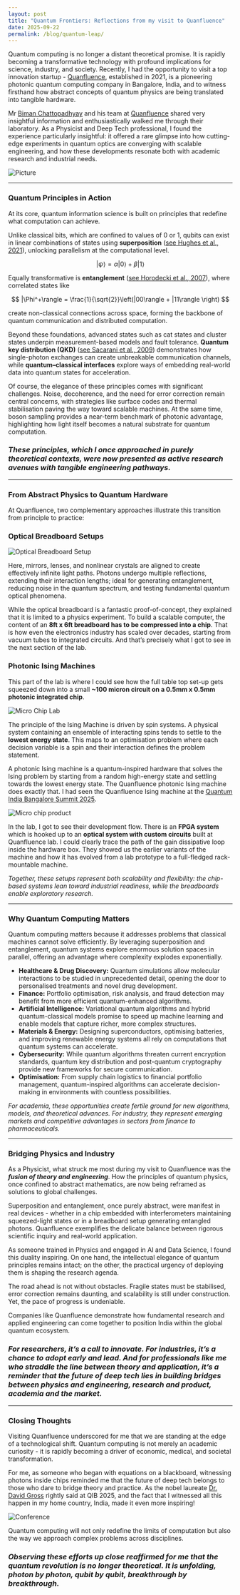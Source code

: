 ```yaml
---
layout: post
title: "Quantum Frontiers: Reflections from my visit to Quanfluence"
date: 2025-09-22
permalink: /blog/quantum-leap/
---
```


Quantum computing is no longer a distant theoretical promise. It is rapidly becoming a transformative technology with profound implications for science, industry, and society. Recently, I had the opportunity to visit a top 
innovation startup - [Quanfluence](https://quanfluence.com/), established in 2021, is a pioneering photonic quantum computing company in Bangalore, India, and to witness firsthand how abstract concepts of quantum physics are being translated into tangible hardware.

Mr [Biman Chattopadhyay](https://www.linkedin.com/in/biman-chattopadhyay-532a6753/?originalSubdomain=in) and his team at [Quanfluence](https://quanfluence.com/) shared very insightful information and enthusiastically walked me through their laboratory. As a Physicist and Deep Tech professional, I found the experience particularly insightful: 
it offered a rare glimpse into how cutting-edge experiments in quantum optics are converging with scalable engineering, and how these developments resonate both with academic research and industrial needs.

![Picture](/assets/images/IMG-20250801-WA0010.jpg "Quanfluence Micro Chip")

---

### Quantum Principles in Action

At its core, quantum information science is built on principles that redefine what computation can achieve.

Unlike classical bits, which are confined to values of 0 or 1, qubits can exist in linear combinations of states using **superposition** ([see Hughes et al., 2021](https://www.researchgate.net/publication/350295142_Introduction_to_Superposition)), unlocking parallelism at the computational level.

$$
|\psi\rangle = \alpha|0\rangle + \beta|1\rangle
$$

Equally transformative is **entanglement** ([see Horodecki et al., 2007](https://arxiv.org/abs/quant-ph/0702225)), where correlated states like

$$
|\Phi^+\rangle = \frac{1}{\sqrt{2}}\left(|00\rangle + |11\rangle \right)
$$

create non-classical connections across space, forming the backbone of quantum communication and distributed computation.

Beyond these foundations, advanced states such as cat states and cluster states underpin measurement-based models and fault tolerance. **Quantum key distribution (QKD)** ([see Sacarani et al., 2009](https://journals.aps.org/rmp/abstract/10.1103/RevModPhys.81.1301)) demonstrates how single-photon exchanges can create unbreakable communication channels, while **quantum–classical interfaces** explore ways of embedding real-world data into quantum states for acceleration.

Of course, the elegance of these principles comes with significant challenges. Noise, decoherence, and the need for error correction remain central concerns, with strategies like surface codes and thermal stabilisation paving the way toward scalable 
machines. At the same time, boson sampling provides a near-term benchmark of photonic advantage, highlighting how light itself becomes a natural substrate for quantum computation.

### *These principles, which I once approached in purely theoretical contexts, were now presented as active research avenues with tangible engineering pathways.*

---

### From Abstract Physics to Quantum Hardware

At Quanfluence, two complementary approaches illustrate this transition from principle to practice:

### Optical Breadboard Setups 

![Optical Breadboard Setup](/assets/images/TableTop.jpg "Optical Breadboard Setup at Quanfluence Lab")

Here, mirrors, lenses, and nonlinear crystals are aligned to create effectively infinite light paths. Photons undergo multiple reflections, extending their interaction lengths; ideal for generating entanglement, reducing noise in the quantum spectrum, 
and testing fundamental quantum optical phenomena.

While the optical breadboard is a fantastic proof-of-concept, they explained that it is limited to a physics experiment. To build a scalable computer, the content of an **8ft x 6ft breadboard has to be compressed into a chip**. That is how even the 
electronics industry has scaled over decades, starting from vacuum tubes to integrated circuits. And that’s precisely what I got to see in the next section of the lab. 

### Photonic Ising Machines 

This part of the lab is where I could see how the full table top set-up gets squeezed down into a small **~100 micron circuit on a 0.5mm x 0.5mm photonic integrated chip**.

![Micro Chip Lab](/assets/images/PXL_20241210_133417904.PORTRAIT.jpg "Quanfluence Lab")

The principle of the Ising Machine is driven by spin systems. A physical system containing an ensemble of interacting spins tends to settle to the **lowest energy state**. This maps to an optimisation problem where each decision variable is a spin and 
their interaction defines the problem statement.

A photonic Ising machine is a quantum-inspired hardware that solves the Ising problem by starting from a random high-energy state and settling towards the lowest energy state. The Quanfluence photonic Ising machine does exactly that. I had seen the 
Quanfluence Ising machine at the [Quantum India Bangalore Summit 2025](https://quantumindiabengaluru.com/).

![Micro chip product](/assets/images/V2_1.jpg "Quanfluence Micro Chip")

In the lab, I got to see their development flow. There is an **FPGA system** which is hooked up to an **optical system with custom circuits** built at Quanfluence lab. I could clearly trace the path of the gain dissipative loop inside the hardware box. 
They showed us the earlier variants of the machine and how it has evolved from a lab prototype to a full-fledged rack-mountable machine.

*Together, these setups represent both scalability and flexibility: the chip-based systems lean toward industrial readiness, while the breadboards enable exploratory research.*

---

### Why Quantum Computing Matters

Quantum computing matters because it addresses problems that classical machines cannot solve efficiently. By leveraging superposition and entanglement, quantum systems explore enormous solution spaces in parallel, offering an advantage where 
complexity explodes exponentially.

- **Healthcare & Drug Discovery:** Quantum simulations allow molecular interactions to be studied in unprecedented detail, opening the door to personalised treatments and novel drug development.
- **Finance:** Portfolio optimisation, risk analysis, and fraud detection may benefit from more efficient quantum-enhanced algorithms.
- **Artificial Intelligence:** Variational quantum algorithms and hybrid quantum-classical models promise to speed up machine learning and enable models that capture richer, more complex structures.
- **Materials & Energy:** Designing superconductors, optimising batteries, and improving renewable energy systems all rely on computations that quantum systems can accelerate.
- **Cybersecurity:** While quantum algorithms threaten current encryption standards, quantum key distribution and post-quantum cryptography provide new frameworks for secure communication.
- **Optimisation:** From supply chain logistics to financial portfolio management, quantum-inspired algorithms can accelerate decision-making in environments with countless possibilities.

*For academia, these opportunities create fertile ground for new algorithms, models, and theoretical advances. For industry, they represent emerging markets and competitive advantages in sectors from finance to pharmaceuticals.* 

---

### Bridging Physics and Industry

As a Physicist, what struck me most during my visit to Quanfluence was the ***fusion of theory and engineering***. How the principles of quantum physics, once confined to abstract mathematics, are now being reframed as solutions to global challenges.

Superposition and entanglement, once purely abstract, were manifest in real devices - whether in a chip embedded with interferometers maintaining squeezed-light states or in a breadboard setup generating entangled photons. Quanfluence exemplifies 
the delicate balance between rigorous scientific inquiry and real-world application.

As someone trained in Physics and engaged in AI and Data Science, I found this duality inspiring. On one hand, the intellectual elegance of quantum principles remains intact; on the other, the practical urgency of deploying them is shaping the research 
agenda.

The road ahead is not without obstacles. Fragile states must be stabilised, error correction remains daunting, and scalability is still under construction. Yet, the pace of progress is undeniable.

Companies like Quanfluence demonstrate how fundamental research and applied engineering can come together to position India within the global quantum ecosystem.

### *For researchers, it’s a call to innovate. For industries, it’s a chance to adopt early and lead. And for professionals like me who straddle the line between theory and application, it’s a reminder that the future of deep tech lies in building bridges between physics and engineering, research and product, academia and the market.*

---

### Closing Thoughts
Visiting Quanfluence underscored for me that we are standing at the edge of a technological shift. Quantum computing is not merely an academic curiosity - it is rapidly becoming a driver of economic, medical, and societal transformation.

For me, as someone who began with equations on a blackboard, witnessing photons inside chips reminded me that the future of deep tech belongs to those who dare to bridge theory and practice. As the nobel laureate [Dr. David Gross](https://www.nobelprize.org/prizes/physics/2004/gross/biographical/) rightly said at QIB 2025, and the fact that I witnessed all this happen in my home country, India, made it even more inspiring!

![Conference](/assets/images/20250801_102539.jpg "India growth")

Quantum computing will not only redefine the limits of computation but also the way we approach complex problems across disciplines.

### *Observing these efforts up close reaffirmed for me that the quantum revolution is no longer theoretical.* ***It is unfolding, photon by photon, qubit by qubit, breakthrough by breakthrough.***
